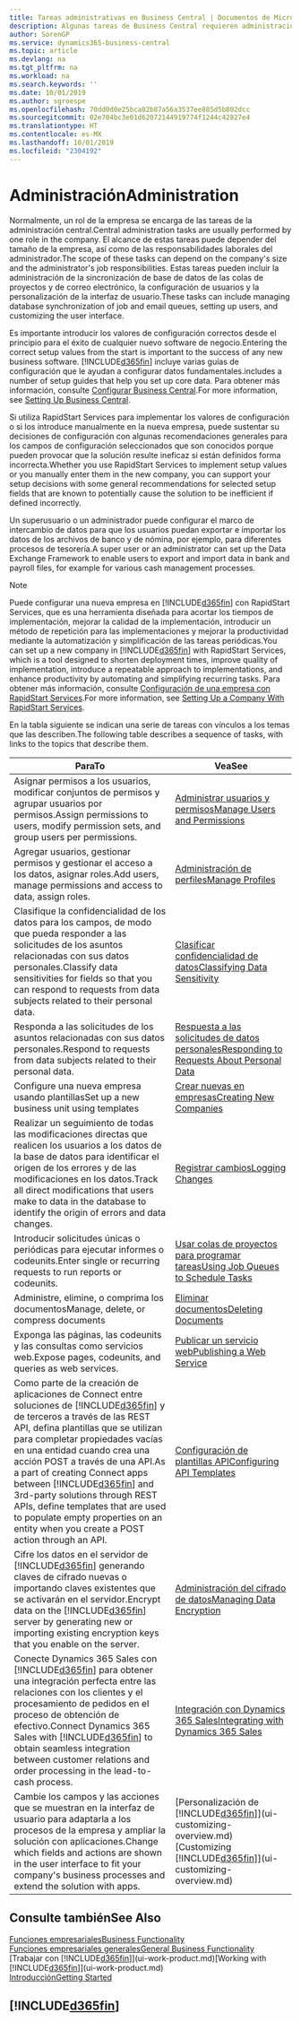 ```yaml
---
title: Tareas administrativas en Business Central | Documentos de Microsoft
description: Algunas tareas de Business Central requieren administración y configuración centrales. Consulte cuáles son aprenda y qué hacer.
author: SorenGP
ms.service: dynamics365-business-central
ms.topic: article
ms.devlang: na
ms.tgt_pltfrm: na
ms.workload: na
ms.search.keywords: ''
ms.date: 10/01/2019
ms.author: sgroespe
ms.openlocfilehash: 70dd0d0e25bca02b87a56a3537ee885d5b802dcc
ms.sourcegitcommit: 02e704bc3e01d62072144919774f1244c42827e4
ms.translationtype: HT
ms.contentlocale: es-MX
ms.lasthandoff: 10/01/2019
ms.locfileid: "2304192"
---
```

# <a name="administration"></a><span data-ttu-id="72fd1-104">Administración</span><span class="sxs-lookup"><span data-stu-id="72fd1-104">Administration</span></span>
<span data-ttu-id="72fd1-105">Normalmente, un rol de la empresa se encarga de las tareas de la administración central.</span><span class="sxs-lookup"><span data-stu-id="72fd1-105">Central administration tasks are usually performed by one role in the company.</span></span> <span data-ttu-id="72fd1-106">El alcance de estas tareas puede depender del tamaño de la empresa, así como de las responsabilidades laborales del administrador.</span><span class="sxs-lookup"><span data-stu-id="72fd1-106">The scope of these tasks can depend on the company's size and the administrator's job responsibilities.</span></span> <span data-ttu-id="72fd1-107">Estas tareas pueden incluir la administración de la sincronización de base de datos de las colas de proyectos y de correo electrónico, la configuración de usuarios y la personalización de la interfaz de usuario.</span><span class="sxs-lookup"><span data-stu-id="72fd1-107">These tasks can include managing database synchronization of job and email queues, setting up users, and customizing the user interface.</span></span>  

<span data-ttu-id="72fd1-108">Es importante introducir los valores de configuración correctos desde el principio para el éxito de cualquier nuevo software de negocio.</span><span class="sxs-lookup"><span data-stu-id="72fd1-108">Entering the correct setup values from the start is important to the success of any new business software.</span></span> [!INCLUDE[d365fin](includes/d365fin_md.md)] <span data-ttu-id="72fd1-109">incluye varias guías de configuración que le ayudan a configurar datos fundamentales.</span><span class="sxs-lookup"><span data-stu-id="72fd1-109">includes a number of setup guides that help you set up core data.</span></span> <span data-ttu-id="72fd1-110">Para obtener más información, consulte [Configurar Business Central](setup.md).</span><span class="sxs-lookup"><span data-stu-id="72fd1-110">For more information, see [Setting Up Business Central](setup.md).</span></span>

<span data-ttu-id="72fd1-111">Si utiliza RapidStart Services para implementar los valores de configuración o si los introduce manualmente en la nueva empresa, puede sustentar su decisiones de configuración con algunas recomendaciones generales para los campos de configuración seleccionados que son conocidos porque pueden provocar que la solución resulte ineficaz si están definidos forma incorrecta.</span><span class="sxs-lookup"><span data-stu-id="72fd1-111">Whether you use RapidStart Services to implement setup values or you manually enter them in the new company, you can support your setup decisions with some general recommendations for selected setup fields that are known to potentially cause the solution to be inefficient if defined incorrectly.</span></span>  

<span data-ttu-id="72fd1-112">Un superusuario o un administrador puede configurar el marco de intercambio de datos para que los usuarios puedan exportar e importar los datos de los archivos de banco y de nómina, por ejemplo, para diferentes procesos de tesorería.</span><span class="sxs-lookup"><span data-stu-id="72fd1-112">A super user or an administrator can set up the Data Exchange Framework to enable users to export and import data in bank and payroll files, for example for various cash management processes.</span></span>

> [!NOTE]
> <span data-ttu-id="72fd1-113">Puede configurar una nueva empresa en [!INCLUDE[d365fin](includes/d365fin_md.md)] con RapidStart Services, que es una herramienta diseñada para acortar los tiempos de implementación, mejorar la calidad de la implementación, introducir un método de repetición para las implementaciones y mejorar la productividad mediante la automatización y simplificación de las tareas periódicas.</span><span class="sxs-lookup"><span data-stu-id="72fd1-113">You can set up a new company in [!INCLUDE[d365fin](includes/d365fin_md.md)] with RapidStart Services, which is a tool designed to shorten deployment times, improve quality of implementation, introduce a repeatable approach to implementations, and enhance productivity by automating and simplifying recurring tasks.</span></span> <span data-ttu-id="72fd1-114">Para obtener más información, consulte [Configuración de una empresa con RapidStart Services](admin-set-up-a-company-with-rapidstart.md).</span><span class="sxs-lookup"><span data-stu-id="72fd1-114">For more information, see [Setting Up a Company With RapidStart Services](admin-set-up-a-company-with-rapidstart.md).</span></span>

<span data-ttu-id="72fd1-115">En la tabla siguiente se indican una serie de tareas con vínculos a los temas que las describen.</span><span class="sxs-lookup"><span data-stu-id="72fd1-115">The following table describes a sequence of tasks, with links to the topics that describe them.</span></span>   

|<span data-ttu-id="72fd1-116">**Para**</span><span class="sxs-lookup"><span data-stu-id="72fd1-116">**To**</span></span>|<span data-ttu-id="72fd1-117">**Vea**</span><span class="sxs-lookup"><span data-stu-id="72fd1-117">**See**</span></span>|  
|------------|-------------|  
|<span data-ttu-id="72fd1-118">Asignar permisos a los usuarios, modificar conjuntos de permisos y agrupar usuarios por permisos.</span><span class="sxs-lookup"><span data-stu-id="72fd1-118">Assign permissions to users, modify permission sets, and group users per permissions.</span></span>|[<span data-ttu-id="72fd1-119">Administrar usuarios y permisos</span><span class="sxs-lookup"><span data-stu-id="72fd1-119">Manage Users and Permissions</span></span>](ui-how-users-permissions.md)|
|<span data-ttu-id="72fd1-120">Agregar usuarios, gestionar permisos y gestionar el acceso a los datos, asignar roles.</span><span class="sxs-lookup"><span data-stu-id="72fd1-120">Add users, manage permissions and access to data, assign roles.</span></span>|[<span data-ttu-id="72fd1-121">Administración de perfiles</span><span class="sxs-lookup"><span data-stu-id="72fd1-121">Manage Profiles</span></span>](admin-users-profiles-roles.md)|
|<span data-ttu-id="72fd1-122">Clasifique la confidencialidad de los datos para los campos, de modo que pueda responder a las solicitudes de los asuntos relacionadas con sus datos personales.</span><span class="sxs-lookup"><span data-stu-id="72fd1-122">Classify data sensitivities for fields so that you can respond to requests from data subjects related to their personal data.</span></span>|[<span data-ttu-id="72fd1-123">Clasificar confidencialidad de datos</span><span class="sxs-lookup"><span data-stu-id="72fd1-123">Classifying Data Sensitivity</span></span>](admin-classifying-data-sensitivity.md)|
|<span data-ttu-id="72fd1-124">Responda a las solicitudes de los asuntos relacionadas con sus datos personales.</span><span class="sxs-lookup"><span data-stu-id="72fd1-124">Respond to requests from data subjects related to their personal data.</span></span>|[<span data-ttu-id="72fd1-125">Respuesta a las solicitudes de datos personales</span><span class="sxs-lookup"><span data-stu-id="72fd1-125">Responding to Requests About Personal Data</span></span>](admin-responding-to-requests-about-personal-data.md)|
|<span data-ttu-id="72fd1-126">Configure una nueva empresa usando plantillas</span><span class="sxs-lookup"><span data-stu-id="72fd1-126">Set up a new business unit using templates</span></span>|[<span data-ttu-id="72fd1-127">Crear nuevas en empresas</span><span class="sxs-lookup"><span data-stu-id="72fd1-127">Creating New Companies</span></span>](about-new-company.md)|
|<span data-ttu-id="72fd1-128">Realizar un seguimiento de todas las modificaciones directas que realicen los usuarios a los datos de la base de datos para identificar el origen de los errores y de las modificaciones en los datos.</span><span class="sxs-lookup"><span data-stu-id="72fd1-128">Track all direct modifications that users make to data in the database to identify the origin of errors and data changes.</span></span>|[<span data-ttu-id="72fd1-129">Registrar cambios</span><span class="sxs-lookup"><span data-stu-id="72fd1-129">Logging Changes</span></span>](across-log-changes.md)|  
|<span data-ttu-id="72fd1-130">Introducir solicitudes únicas o periódicas para ejecutar informes o codeunits.</span><span class="sxs-lookup"><span data-stu-id="72fd1-130">Enter single or recurring requests to run reports or codeunits.</span></span>|[<span data-ttu-id="72fd1-131">Usar colas de proyectos para programar tareas</span><span class="sxs-lookup"><span data-stu-id="72fd1-131">Using Job Queues to Schedule Tasks</span></span>](admin-job-queues-schedule-tasks.md)|  
|<span data-ttu-id="72fd1-132">Administre, elimine, o comprima los documentos</span><span class="sxs-lookup"><span data-stu-id="72fd1-132">Manage, delete, or compress documents</span></span>|[<span data-ttu-id="72fd1-133">Eliminar documentos</span><span class="sxs-lookup"><span data-stu-id="72fd1-133">Deleting Documents</span></span>](admin-manage-documents.md)|  
|<span data-ttu-id="72fd1-134">Exponga las páginas, las codeunits y las consultas como servicios web.</span><span class="sxs-lookup"><span data-stu-id="72fd1-134">Expose pages, codeunits, and queries as web services.</span></span>|[<span data-ttu-id="72fd1-135">Publicar un servicio web</span><span class="sxs-lookup"><span data-stu-id="72fd1-135">Publishing a Web Service</span></span>](across-how-publish-web-service.md)|
|<span data-ttu-id="72fd1-136">Como parte de la creación de aplicaciones de Connect entre soluciones de [!INCLUDE[d365fin](includes/d365fin_md.md)] y de terceros a través de las REST API, defina plantillas que se utilizan para completar propiedades vacías en una entidad cuando crea una acción POST a través de una API.</span><span class="sxs-lookup"><span data-stu-id="72fd1-136">As a part of creating Connect apps between [!INCLUDE[d365fin](includes/d365fin_md.md)] and 3rd-party solutions through REST APIs, define templates that are used to populate empty properties on an entity when you create a POST action through an API.</span></span>|[<span data-ttu-id="72fd1-137">Configuración de plantillas API</span><span class="sxs-lookup"><span data-stu-id="72fd1-137">Configuring API Templates</span></span>](admin-configuring-api-template.md)|
|<span data-ttu-id="72fd1-138">Cifre los datos en el servidor de [!INCLUDE[d365fin](includes/d365fin_md.md)] generando claves de cifrado nuevas o importando claves existentes que se activarán en el servidor.</span><span class="sxs-lookup"><span data-stu-id="72fd1-138">Encrypt data on the [!INCLUDE[d365fin](includes/d365fin_md.md)] server by generating new or importing existing encryption keys that you enable on the server.</span></span>|[<span data-ttu-id="72fd1-139">Administración del cifrado de datos</span><span class="sxs-lookup"><span data-stu-id="72fd1-139">Managing Data Encryption</span></span>](admin-manage-data-encryption.md)|
|<span data-ttu-id="72fd1-140">Conecte Dynamics 365 Sales con [!INCLUDE[d365fin](includes/d365fin_md.md)] para obtener una integración perfecta entre las relaciones con los clientes y el procesamiento de pedidos en el proceso de obtención de efectivo.</span><span class="sxs-lookup"><span data-stu-id="72fd1-140">Connect Dynamics 365 Sales with [!INCLUDE[d365fin](includes/d365fin_md.md)] to obtain seamless integration between customer relations and order processing in the lead-to-cash process.</span></span>|[<span data-ttu-id="72fd1-141">Integración con Dynamics 365 Sales</span><span class="sxs-lookup"><span data-stu-id="72fd1-141">Integrating with Dynamics 365 Sales</span></span>](admin-prepare-dynamics-365-for-sales-for-integration.md)|
|<span data-ttu-id="72fd1-142">Cambie los campos y las acciones que se muestran en la interfaz de usuario para adaptarla a los procesos de la empresa y ampliar la solución con aplicaciones.</span><span class="sxs-lookup"><span data-stu-id="72fd1-142">Change which fields and actions are shown in the user interface to fit your company's business processes and extend the solution with apps.</span></span>|<span data-ttu-id="72fd1-143">[Personalización de [!INCLUDE[d365fin](includes/d365fin_md.md)]](ui-customizing-overview.md)</span><span class="sxs-lookup"><span data-stu-id="72fd1-143">[Customizing [!INCLUDE[d365fin](includes/d365fin_md.md)]](ui-customizing-overview.md)</span></span>|

## <a name="see-also"></a><span data-ttu-id="72fd1-144">Consulte también</span><span class="sxs-lookup"><span data-stu-id="72fd1-144">See Also</span></span>
[<span data-ttu-id="72fd1-145">Funciones empresariales</span><span class="sxs-lookup"><span data-stu-id="72fd1-145">Business Functionality</span></span>](across-business-functionality.md)  
[<span data-ttu-id="72fd1-146">Funciones empresariales generales</span><span class="sxs-lookup"><span data-stu-id="72fd1-146">General Business Functionality</span></span>](ui-across-business-areas.md)  
<span data-ttu-id="72fd1-147">[Trabajar con [!INCLUDE[d365fin](includes/d365fin_md.md)]](ui-work-product.md)</span><span class="sxs-lookup"><span data-stu-id="72fd1-147">[Working with [!INCLUDE[d365fin](includes/d365fin_md.md)]](ui-work-product.md)</span></span>  
[<span data-ttu-id="72fd1-148">Introducción</span><span class="sxs-lookup"><span data-stu-id="72fd1-148">Getting Started</span></span>](product-get-started.md)    

## [!INCLUDE[d365fin](includes/free_trial_md.md)]  
